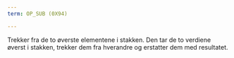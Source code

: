 ```yaml
---
term: OP_SUB (0X94)

---
```

Trekker fra de to øverste elementene i stakken. Den tar de to verdiene øverst i stakken, trekker dem fra hverandre og erstatter dem med resultatet.